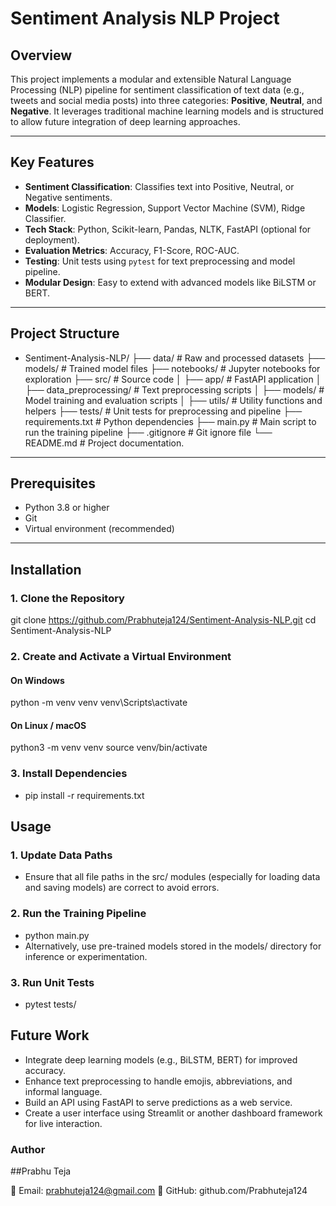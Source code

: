 # Sentiment Analysis NLP Project

## Overview
This project implements a modular and extensible Natural Language Processing (NLP) pipeline for sentiment classification of text data (e.g., tweets and social media posts) into three categories: **Positive**, **Neutral**, and **Negative**. It leverages traditional machine learning models and is structured to allow future integration of deep learning approaches.

---

## Key Features
- **Sentiment Classification**: Classifies text into Positive, Neutral, or Negative sentiments.
- **Models**: Logistic Regression, Support Vector Machine (SVM), Ridge Classifier.
- **Tech Stack**: Python, Scikit-learn, Pandas, NLTK, FastAPI (optional for deployment).
- **Evaluation Metrics**: Accuracy, F1-Score, ROC-AUC.
- **Testing**: Unit tests using `pytest` for text preprocessing and model pipeline.
- **Modular Design**: Easy to extend with advanced models like BiLSTM or BERT.

---

## Project Structure
- Sentiment-Analysis-NLP/
    ├── data/                    # Raw and processed datasets
    ├── models/                  # Trained model files
    ├── notebooks/               # Jupyter notebooks for exploration
    ├── src/                     # Source code
    │   ├── app/                 # FastAPI application
    │   ├── data_preprocessing/  # Text preprocessing scripts
    │   ├── models/              # Model training and evaluation scripts
    │   ├── utils/               # Utility functions and helpers
    ├── tests/                   # Unit tests for preprocessing and pipeline
    ├── requirements.txt         # Python dependencies
    ├── main.py                  # Main script to run the training pipeline
    ├── .gitignore               # Git ignore file
    └── README.md                # Project documentation.


---

## Prerequisites

- Python 3.8 or higher
- Git
- Virtual environment (recommended)

---

## Installation

### 1. Clone the Repository

<!-- ```bash -->
git clone https://github.com/Prabhuteja124/Sentiment-Analysis-NLP.git
cd Sentiment-Analysis-NLP 

### 2. Create and Activate a Virtual Environment

#### On Windows
python -m venv venv
venv\Scripts\activate

#### On Linux / macOS
python3 -m venv venv
source venv/bin/activate

### 3. Install Dependencies
- pip install -r requirements.txt

## Usage

### 1. Update Data Paths
 - Ensure that all file paths in the src/ modules (especially for loading data and saving models) are correct to avoid errors.

### 2. Run the Training Pipeline
 - python main.py
 - Alternatively, use pre-trained models stored in the models/ directory for inference or experimentation.

### 3. Run Unit Tests
 - pytest tests/



## Future Work
- Integrate deep learning models (e.g., BiLSTM, BERT) for improved accuracy.
- Enhance text preprocessing to handle emojis, abbreviations, and informal language.
- Build an API using FastAPI to serve predictions as a web service.
- Create a user interface using Streamlit or another dashboard framework for live interaction.

### Author
##Prabhu Teja

📧 Email: prabhuteja124@gmail.com
🔗 GitHub: github.com/Prabhuteja124
 